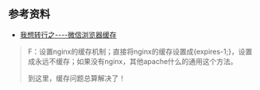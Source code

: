 ## 参考资料
- [我想转行之----微信浏览器缓存](https://www.jianshu.com/p/cce9511c0914)
> F：设置nginx的缓存机制；直接将nginx的缓存设置成{expires-1;}，设置成永远不缓存；如果没有nginx，其他apache什么的通用这个方法。
> 
> 到这里，缓存问题总算解决了！